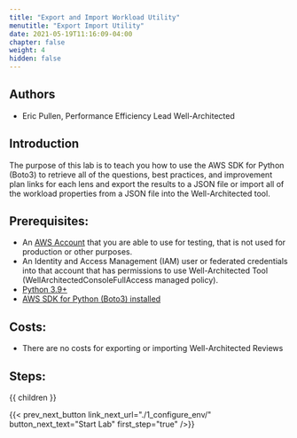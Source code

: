 ```yaml
---
title: "Export and Import Workload Utility"
menutitle: "Export Import Utility"
date: 2021-05-19T11:16:09-04:00
chapter: false
weight: 4
hidden: false
---
```


## Authors
- Eric Pullen, Performance Efficiency Lead Well-Architected

## Introduction

The purpose of this lab is to teach you how to use the AWS SDK for Python (Boto3) to retrieve all of the questions, best practices, and improvement plan links for each lens and export the results to a JSON file or import all of the workload properties from a JSON file into the Well-Architected tool.

## Prerequisites:

* An
[AWS Account](https://portal.aws.amazon.com/gp/aws/developer/registration/index.html) that you are able to use for testing, that is not used for production or other purposes.
* An Identity and Access Management (IAM) user or federated credentials into that account that has permissions to use Well-Architected Tool (WellArchitectedConsoleFullAccess managed policy).
* [Python 3.9+](https://www.python.org/)
* [AWS SDK for Python (Boto3) installed](https://boto3.amazonaws.com/v1/documentation/api/latest/guide/quickstart.html)

## Costs:
* There are no costs for exporting or importing Well-Architected Reviews

## Steps:
{{ children }}

{{< prev_next_button link_next_url="./1_configure_env/" button_next_text="Start Lab" first_step="true" />}}
